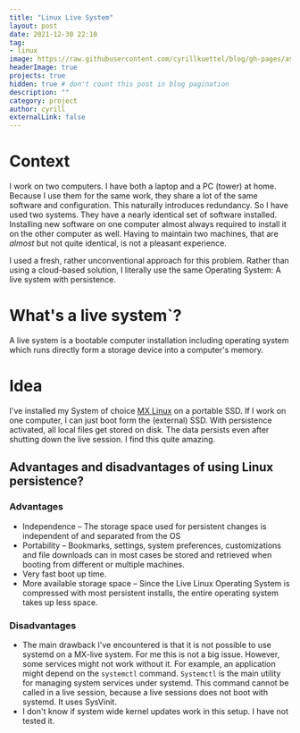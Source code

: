 ```yaml
---
title: "Linux Live System"
layout: post
date: 2021-12-30 22:10
tag: 
- linux
image: https://raw.githubusercontent.com/cyrillkuettel/blog/gh-pages/assets/images/live-usb-linux.webp
headerImage: true
projects: true
hidden: true # don't count this post in blog pagination
description: ""
category: project
author: cyrill
externalLink: false
---
```


# Context

I work on two computers. I have both a laptop and a PC (tower) at home. Because I use them for the same work, they share a lot of the same software and configuration. This naturally introduces redundancy. So I have used two systems. They have a nearly identical set of software installed. Installing new software on one computer almost always required to install it on the other computer as well.
Having to maintain two machines, that are _almost_ but not quite identical, is not a pleasant experience. 

I used a fresh, rather unconventional approach for this problem. Rather than using a cloud-based solution, I literally use the same Operating System: A live system with persistence. 

# What's a live system`?
A live system is a bootable computer installation including operating system which runs directly form a storage device into a computer's memory. 

# Idea
I've installed my System of choice [MX Linux](https://mxlinux.org/) on a portable SSD. If I work on one computer, I can just boot form the (external) SSD. With persistence activated, all local files get stored on disk. The data persists even after shutting down the live session. I find this quite amazing.

## Advantages and disadvantages of using Linux persistence?
### Advantages
- Independence – The storage space used for persistent changes is independent of and separated from the OS
- Portability – Bookmarks, settings, system preferences, customizations and file downloads can in most cases be stored and retrieved when booting from different or multiple machines.
- Very fast boot up time.
- More available storage space – Since the Live Linux Operating System is compressed with most persistent installs, the entire operating system takes up less space.


### Disadvantages
- The main drawback I've encountered is that it is not possible to use systemd on a MX-live system. For me this is not a big issue. However, some services might not work without it. For example, an application might depend on the `systemctl` command. `Systemctl` is the main utility for managing system services under systemd. This command cannot be called in a live session, because a live sessions does not boot with systemd. It uses SysVinit. 
- I don't know if system wide kernel updates work in this setup. I have not tested it. 
